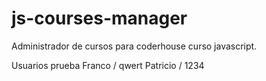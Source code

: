 # js-courses-manager
Administrador de cursos para coderhouse curso javascript.


Usuarios prueba
Franco / qwert
Patricio / 1234
